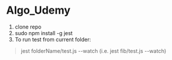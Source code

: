 # Algo_Udemy

 1. clone repo
 2. sudo npm install -g jest
 3. To run test from current folder: 
 > jest folderName/test.js --watch (i.e. jest fib/test.js --watch)
